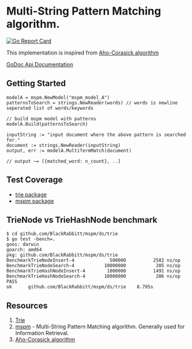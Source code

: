 # Multi-String Pattern Matching algorithm.
[![Go Report Card](https://goreportcard.com/badge/github.com/BlackRabbitt/mspm)](https://goreportcard.com/report/github.com/BlackRabbitt/mspm)

This implementation is inspired from [Aho-Corasick algorithm](https://en.wikipedia.org/wiki/Aho%E2%80%93Corasick_algorithm)

[GoDoc Api Documentation](https://godoc.org/github.com/BlackRabbitt/mspm)

## Getting Started
```
modelA = mspm.NewModel("mspm_model_A")
patternsToSearch = strings.NewReader(words) // words is newline seperated list of words/keywords

// build mspm model with patterns
modelA.Build(patternsToSearch)

inputString := "input document where the above pattern is searched for."
document := strings.NewReader(inputString)
output, err := modelA.MultiTermMatch(document)

// output ~= [{matched_word: n_count}, ..]
```

## Test Coverage
* [trie package](https://gocover.io/github.com/blackrabbitt/mspm/ds/trie)
* [mspm package](https://gocover.io/github.com/blackrabbitt/mspm/search)

## TrieNode vs TrieHashNode benchmark
```
$ cd github.com/BlackRabbitt/mspm/ds/trie
$ go test -bench=.
goos: darwin
goarch: amd64
pkg: github.com/BlackRabbitt/mspm/ds/trie
BenchmarkTrieNodeInsert-4             500000          2582 ns/op
BenchmarkTrieNodeSearch-4           10000000           205 ns/op
BenchmarkTrieHashNodeInsert-4        1000000          1491 ns/op
BenchmarkTrieHashNodeSearch-4       10000000           206 ns/op
PASS
ok      github.com/BlackRabbitt/mspm/ds/trie	8.795s
```

## Resources
1. [Trie](https://en.wikipedia.org/wiki/Trie)
2. [mspm](http://www.ijsrp.org/research_paper_jul2012/ijsrp-july-2012-101.pdf) - Multi-String Pattern Matching algorithm. Generally used for Information Retrieval.
3. [Aho-Corasick algorithm](https://en.wikipedia.org/wiki/Aho%E2%80%93Corasick_algorithm)
